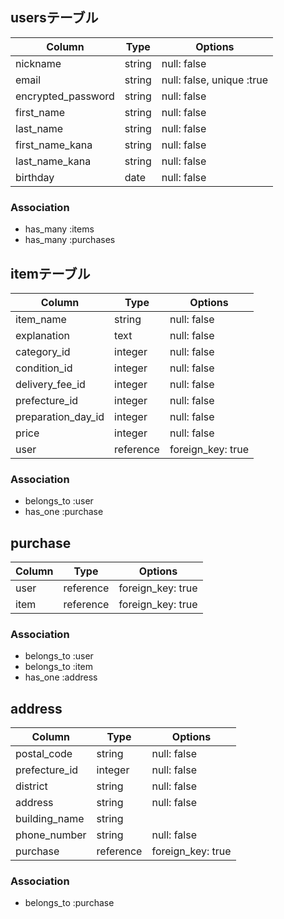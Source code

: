 ## usersテーブル  
| Column             | Type   | Options                   |
| ------------------ | ------ | ------------------------- |
| nickname           | string | null: false               |
| email              | string | null: false, unique :true |
| encrypted_password | string | null: false               |
| first_name         | string | null: false               |
| last_name          | string | null: false               |
| first_name_kana    | string | null: false               |
| last_name_kana     | string | null: false               |
| birthday           | date   | null: false               |

### Association
- has_many :items
- has_many :purchases


## itemテーブル 
| Column             | Type      | Options           |
| ------------------ | --------- | ----------------- |
| item_name          | string    | null: false       |
| explanation        | text      | null: false       |
| category_id        | integer   | null: false       |
| condition_id       | integer   | null: false       |
| delivery_fee_id    | integer   | null: false       |
| prefecture_id      | integer   | null: false       |
| preparation_day_id | integer   | null: false       |
| price              | integer   | null: false       |
| user               | reference | foreign_key: true |

### Association
- belongs_to :user
- has_one :purchase


## purchase
| Column  | Type      | Options           |
| ------- | --------- | ----------------- |
| user    | reference | foreign_key: true |
| item    | reference | foreign_key: true |

### Association
- belongs_to :user
- belongs_to :item
- has_one :address


## address
| Column        | Type      | Options           |
| ------------- | --------- | ----------------- |
| postal_code   | string    | null: false       |
| prefecture_id | integer   | null: false       |
| district      | string    | null: false       |
| address       | string    | null: false       |
| building_name | string    |                   |
| phone_number  | string    | null: false       |
| purchase      | reference | foreign_key: true |

### Association
- belongs_to :purchase